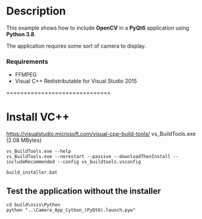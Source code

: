 # Description

This example shows how to include **OpenCV** in a **PyQt6** application
using **Python 3.8**.

The application requires some sort of camera to display.

### Requirements

- FFMPEG
- Visual C++ Redistributable for Visual Studio 2015

==============================

# Install VC++


https://visualstudio.microsoft.com/visual-cpp-build-tools/
  vs_BuildTools.exe (2.08 MBytes)

```
vs_BuildTools.exe --help
vs_BuildTools.exe --norestart --passive --downloadThenInstall --includeRecommended --config vs_buildtools.vsconfig

```

```
build_installer.bat
```

## Test the application without the installer
```
cd build\nsis\Python
python "..\Camera_App_Cython_(PyQt6).launch.pyw"
```
